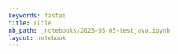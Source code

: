 ```yaml
---
keywords: fastai
title: Title
nb_path: _notebooks/2023-05-05-testjava.ipynb
layout: notebook
---
```


<!--
#################################################
### THIS FILE WAS AUTOGENERATED! DO NOT EDIT! ###
#################################################
# file to edit: _notebooks/2023-05-05-testjava.ipynb
-->

<div class="container" id="notebook-container">
        
</div>
 

